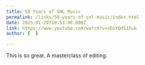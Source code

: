 ```yaml
---
title: 50 Years of SNL Music
permalink: /links/50-years-of-snl-music/index.html
date: 2025-01-28T10:53:00.000Z
link: https://www.youtube.com/watch?v=vDxYQd51Xuk
author: {  }

---
```


This is so great. A masterclass of editing.